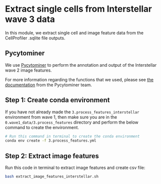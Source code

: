 # Extract single cells from Interstellar wave 3 data

In this module, we extract single cell and image feature data from the CellProfiler .sqlite file outputs.

## Pycytominer

We use [Pycytominer](https://github.com/cytomining/pycytominer) to perform the annotation and output of the Interstellar wave 2 image features.

For more information regarding the functions that we used, please see [the documentation](https://pycytominer.readthedocs.io/en/latest/pycytominer.cyto_utils.html#pycytominer.cyto_utils.cells.SingleCells.merge_single_cells) from the Pycytominer team.

## Step 1: Create conda environment

If you have not already made the `3.process_features_interstellar` environment from wave 1, then make sure you are in the `0.wave1_data/3.process_features` directory and perform the below command to create the environment.

```sh
# Run this command in terminal to create the conda environment
conda env create -f 3.process_features.yml
```

## Step 2: Extract image features 

Run this code in terminal to extract image features and create csv file:

```sh
bash extract_image_features_interstellar.sh
```

